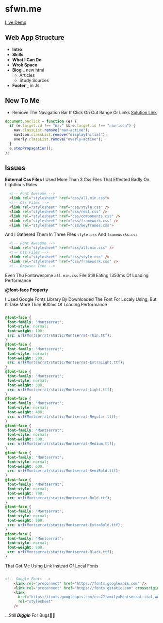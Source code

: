 # sfwn.me

[Live Demo](https://sfwnisme.github.io/mysite/)

## Web App Structure

- **Intro**
- **Skills**
- **What I Can Do**
- **Wrok Space**
- **Blog** \_ new html
  - Articles
  - Study Sources
- **Footer** \_ in Js

## New To Me

- Remove The Navigation Bar If Click On Out Range Or Links
  [Solution Link](https://www.youtube.com/watch?v=iP63fDXk-W8)

```javascript
document.onclick = function (e) {
  if (e.target.id !== "nav" && e.target.id !== "nav-icon") {
    nav.classList.remove("nav-active");
    navIcon.classList.remove("displayInitial");
    overly.classList.remove("overly-active");
  }
  e.stopPropagation();
};
```

## Issues

**External Css Files**
I Used More Than 3 Css Files That Effected Badly On Lighthous Rates

```Html
  <!-- Font Awesome -->
  <link rel="stylesheet" href="css/all.min.css">
  <!-- Css Files -->
  <link rel="stylesheet" href="css/style.css" />
  <link rel="stylesheet" href="css/rest.css" />
  <link rel="stylesheet" href="css/components.css" />
  <link rel="stylesheet" href="css/framework.css" />
  <link rel="stylesheet" href="css/keyframes.css">
```

And I Gathered Them In Three Files `style.css` And `frameworks.css`

```Html
  <!-- Font Awesome -->
  <link rel="stylesheet" href="css/all.min.css" />
  <!-- Css Files -->
  <link rel="stylesheet" href="css/style.css" />
  <link rel="stylesheet" href="css/framework.css" />
  <!-- Browser Icon -->
```

Even Thu Fontawesome `all.min.css` File Still Eating 1350ms Of Loading Performance

**@font-face Property**

I Used Google Fonts Library By Downloaded The Font For Localy Using, But It Take More Than 900ms Of Loading Performance

```Css

@font-face {
 font-family: "Montserrat";
 font-style: normal;
 font-weight: 100;
 src: url(Montserrat/static/Montserrat-Thin.ttf);
}
@font-face {
 font-family: "Montserrat";
 font-style: normal;
 font-weight: 200;
 src: url(Montserrat/static/Montserrat-ExtraLight.ttf);
}
@font-face {
 font-family: "Montserrat";
 font-style: normal;
 font-weight: 300;
 src: url(Montserrat/static/Montserrat-Light.ttf);
}
@font-face {
 font-family: "Montserrat";
 font-style: normal;
 font-weight: 400;
 src: url(Montserrat/static/Montserrat-Regular.ttf);
}
@font-face {
 font-family: "Montserrat";
 font-style: normal;
 font-weight: 500;
 src: url(Montserrat/static/Montserrat-Medium.ttf);
}
@font-face {
 font-family: "Montserrat";
 font-style: normal;
 font-weight: 600;
 src: url(Montserrat/static/Montserrat-SemiBold.ttf);
}
@font-face {
 font-family: "Montserrat";
 font-style: normal;
 font-weight: 700;
 src: url(Montserrat/static/Montserrat-Bold.ttf);
}
@font-face {
 font-family: "Montserrat";
 font-style: normal;
 font-weight: 800;
 src: url(Montserrat/static/Montserrat-ExtraBold.ttf);
}
@font-face {
 font-family: "Montserrat";
 font-style: normal;
 font-weight: 900;
 src: url(Montserrat/static/Montserrat-Black.ttf);
}

```

That Got Me Using Link Instead Of Local Fonts

```Html

<!-- Google Fonts -->
    <link rel="preconnect" href="https://fonts.googleapis.com" />
    <link rel="preconnect" href="https://fonts.gstatic.com" crossorigin />
    <link
      href="https://fonts.googleapis.com/css2?family=Montserrat:ital,wght@0,100;0,200;0,300;0,400;0,500;0,600;0,700;0,800;0,900;1,100;1,200;1,300;1,400;1,500;1,600;1,700;1,800;1,900&display=swap"
      rel="stylesheet"
    />

```

...Still **_Diggin_** For Bugs🤦‍♂️

